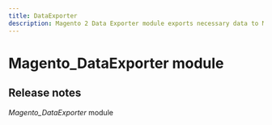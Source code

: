 ```yaml
---
title: DataExporter
description: Magento 2 Data Exporter module exports necessary data to Magento cloud services that rely on it
---
```


# Magento_DataExporter module

## Release notes

*Magento_DataExporter* module
